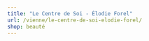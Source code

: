 ```yaml
---
title: "Le Centre de Soi - Élodie Forel"
url: /vienne/le-centre-de-soi-elodie-forel/
shop: beauté
---
```

